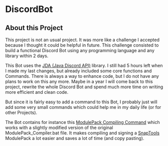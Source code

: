 # DiscordBot

## About this Project

This project is not an usual project. It was more like a challenge I accepted because I thought it could be helpful in future. This challenge consisted to build a functional Discord Bot using any programming language and any library within 2 days.

This Bot uses the [JDA (Java Discord API)](https://github.com/DV8FromTheWorld/JDA) library. I still had 5 hours left when I made my last changes, but already included some core functions and Commands. There is always a way to enhance code, but I do not have any plans to work on this any more. Maybe in a year I will come back to this project, rewrite the whole Discord Bot and spend much more time on writing more efficient and clean code.

But since it is fairly easy to add a command to this Bot, I probably just will add some very small commands which could help me in my daily life (or for other Projects). 

The Bot contains for instance this [ModulePack Compiling Command](https://github.com/jaqxues/DiscordBot/blob/master/src/main/java/com/jaqxues/discordbot/bot/commands/CompileModPackCommand.java) which works with a slightly modified version of the original ModulePack_Compiler.bat file. It makes compiling and signing a [SnapTools](https://github.com/jaqxues/SnapTools) ModulePack a lot easier and saves a lot of time (and copy pasting).

